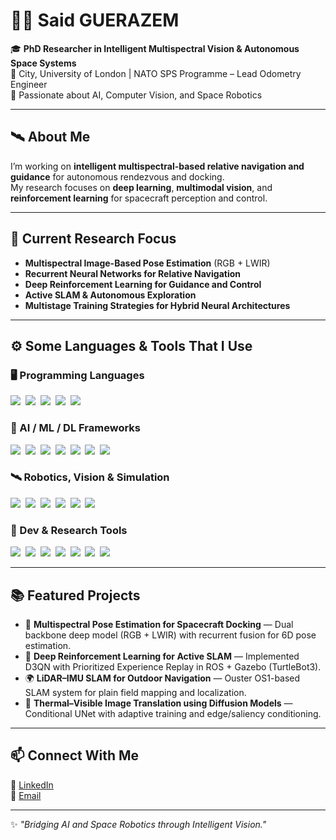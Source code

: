 # 👨‍🚀 Said GUERAZEM  

🎓 **PhD Researcher in Intelligent Multispectral Vision & Autonomous Space Systems**  
📍 City, University of London | NATO SPS Programme – Lead Odometry Engineer  
🧠 Passionate about AI, Computer Vision, and Space Robotics  

---

## 🛰️ About Me  
I’m working on **intelligent multispectral-based relative navigation and guidance** for autonomous rendezvous and docking.  
My research focuses on **deep learning**, **multimodal vision**, and **reinforcement learning** for spacecraft perception and control.  

---

## 🧩 Current Research Focus  
- **Multispectral Image-Based Pose Estimation** (RGB + LWIR)  
- **Recurrent Neural Networks for Relative Navigation**  
- **Deep Reinforcement Learning for Guidance and Control**  
- **Active SLAM & Autonomous Exploration**  
- **Multistage Training Strategies for Hybrid Neural Architectures**

---

## ⚙️ Some Languages & Tools That I Use  

### 🖥️ Programming Languages
<img src="https://img.shields.io/badge/Python-3776AB?style=for-the-badge&logo=python&logoColor=white">&nbsp;
<img src="https://img.shields.io/badge/C-00599C?style=for-the-badge&logo=c&logoColor=white">&nbsp;
<img src="https://img.shields.io/badge/C++-00599C?style=for-the-badge&logo=cplusplus&logoColor=white">&nbsp;
<img src="https://img.shields.io/badge/-Matlab-orange?style=for-the-badge&logo=mathworks&logoColor=white">&nbsp;
<img src="https://img.shields.io/badge/-Simulink-blue?style=for-the-badge&logo=mathworks&logoColor=white">&nbsp;

### 🤖 AI / ML / DL Frameworks  
<img src="https://img.shields.io/badge/numpy-%23013243.svg?style=for-the-badge&logo=numpy&logoColor=white">&nbsp;
<img src="https://img.shields.io/badge/pandas-%23150458.svg?style=for-the-badge&logo=pandas&logoColor=white">&nbsp;
<img src="https://img.shields.io/badge/Matplotlib-%23ffffff.svg?style=for-the-badge&logo=Matplotlib&logoColor=black">&nbsp;
<img src="https://img.shields.io/badge/scikit--learn-%23F7931E.svg?style=for-the-badge&logo=scikit-learn&logoColor=white">&nbsp;
<img src="https://img.shields.io/badge/Keras-%23D00000.svg?style=for-the-badge&logo=Keras&logoColor=white">&nbsp;
<img src="https://img.shields.io/badge/TensorFlow-FF6F00?style=for-the-badge&logo=tensorflow&logoColor=white">&nbsp;
<img src="https://img.shields.io/badge/PyTorch-EE4C2C?style=for-the-badge&logo=pytorch&logoColor=white">&nbsp;

### 🛰️ Robotics, Vision & Simulation  
<img src="https://img.shields.io/badge/ROS-22314E?style=for-the-badge&logo=ros&logoColor=white">&nbsp;
<img src="https://img.shields.io/badge/Gazebo-000000?style=for-the-badge&logo=gazebo&logoColor=white">&nbsp;
<img src="https://img.shields.io/badge/OpenCV-27338e?style=for-the-badge&logo=opencv&logoColor=white">&nbsp;
<img src="https://img.shields.io/badge/RealSense-0071C5?style=for-the-badge&logo=intel&logoColor=white">&nbsp;
<img src="https://img.shields.io/badge/SLAM-0088cc?style=for-the-badge&logo=autonomous&logoColor=white">&nbsp;
<img src="https://img.shields.io/badge/Arduino-00979D?style=for-the-badge&logo=Arduino&logoColor=white">&nbsp;

### 🧰 Dev & Research Tools  
<img src="https://img.shields.io/badge/Ubuntu-E95420?style=for-the-badge&logo=ubuntu&logoColor=white">&nbsp;
<img src="https://img.shields.io/badge/Visual_Studio_Code-0078D4?style=for-the-badge&logo=visual%20studio%20code&logoColor=white">&nbsp;
<img src="https://img.shields.io/badge/Colab-F9AB00?style=for-the-badge&logo=googlecolab&color=525252">&nbsp;
<img src="https://img.shields.io/badge/GIT-E44C30?style=for-the-badge&logo=git&logoColor=white">&nbsp;
<img src="https://img.shields.io/badge/GitHub-100000?style=for-the-badge&logo=github&logoColor=white">&nbsp;
<img src="https://img.shields.io/badge/latex-%23008080.svg?style=for-the-badge&logo=latex&logoColor=white">&nbsp;
<img src="https://img.shields.io/badge/Overleaf-47A141?style=for-the-badge&logo=Overleaf&logoColor=white">&nbsp;

---

## 📚 Featured Projects  
- 🚀 **Multispectral Pose Estimation for Spacecraft Docking** — Dual backbone deep model (RGB + LWIR) with recurrent fusion for 6D pose estimation.  
- 🧭 **Deep Reinforcement Learning for Active SLAM** — Implemented D3QN with Prioritized Experience Replay in ROS + Gazebo (TurtleBot3).  
- 🌍 **LiDAR–IMU SLAM for Outdoor Navigation** — Ouster OS1-based SLAM system for plain field mapping and localization.  
- 🧪 **Thermal–Visible Image Translation using Diffusion Models** — Conditional UNet with adaptive training and edge/saliency conditioning.  

---

## 📫 Connect With Me  
🔗 [LinkedIn](https://www.linkedin.com/in/said-guerazem)  
📧 [Email](said.guerazem@city.ac.uk )

---
✨ _"Bridging AI and Space Robotics through Intelligent Vision."_ 
